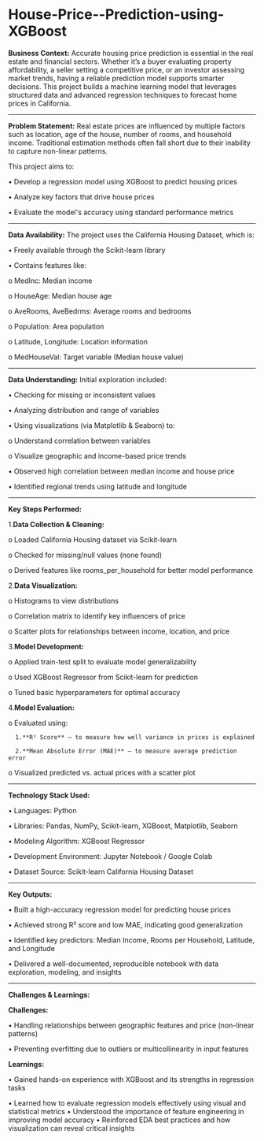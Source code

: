 # House-Price--Prediction-using-XGBoost
**Business Context:**
Accurate housing price prediction is essential in the real estate and financial sectors. Whether it’s a buyer evaluating property affordability, a seller setting a competitive price, or an investor assessing market trends, having a reliable prediction model supports smarter decisions. This project builds a machine learning model that leverages structured data and advanced regression techniques to forecast home prices in California.
________________________________________
**Problem Statement:**
Real estate prices are influenced by multiple factors such as location, age of the house, number of rooms, and household income. Traditional estimation methods often fall short due to their inability to capture non-linear patterns. 

This project aims to:

•	Develop a regression model using XGBoost to predict housing prices

•	Analyze key factors that drive house prices

•	Evaluate the model's accuracy using standard performance metrics
________________________________________
**Data Availability:**
The project uses the California Housing Dataset, which is:

•	Freely available through the Scikit-learn library

•	Contains features like:

o	MedInc: Median income

o	HouseAge: Median house age

o	AveRooms, AveBedrms: Average rooms and bedrooms

o	Population: Area population

o	Latitude, Longitude: Location information

o	MedHouseVal: Target variable (Median house value)
________________________________________
**Data Understanding:**
Initial exploration included:

•	Checking for missing or inconsistent values

•	Analyzing distribution and range of variables

•	Using visualizations (via Matplotlib & Seaborn) to:

  o	Understand correlation between variables

  o	Visualize geographic and income-based price trends

•	Observed high correlation between median income and house price

•	Identified regional trends using latitude and longitude
________________________________________
**Key Steps Performed:**

1.**Data Collection & Cleaning:**

  o	Loaded California Housing dataset via Scikit-learn

  o	Checked for missing/null values (none found)

  o	Derived features like rooms_per_household for better model performance

2.**Data Visualization:**

  o	Histograms to view distributions

  o	Correlation matrix to identify key influencers of price

  o	Scatter plots for relationships between income, location, and price

3.**Model Development:**

  o	Applied train-test split to evaluate model generalizability

  o	Used XGBoost Regressor from Scikit-learn for prediction

  o	Tuned basic hyperparameters for optimal accuracy

4.**Model Evaluation:**

  o	Evaluated using:

      1.**R² Score** – to measure how well variance in prices is explained

      2.**Mean Absolute Error (MAE)** – to measure average prediction error

  o	Visualized predicted vs. actual prices with a scatter plot
________________________________________
 **Technology Stack Used:**

•	Languages: Python

•	Libraries: Pandas, NumPy, Scikit-learn, XGBoost, Matplotlib, Seaborn

•	Modeling Algorithm: XGBoost Regressor

•	Development Environment: Jupyter Notebook / Google Colab

•	Dataset Source: Scikit-learn California Housing Dataset
________________________________________
 **Key Outputs:**

•	Built a high-accuracy regression model for predicting house prices

•	Achieved strong R² score and low MAE, indicating good generalization

•	Identified key predictors: Median Income, Rooms per Household, Latitude, and Longitude

•	Delivered a well-documented, reproducible notebook with data exploration, modeling, and insights
________________________________________
**Challenges & Learnings:**

**Challenges:**

•	Handling relationships between geographic features and price (non-linear patterns)

•	Preventing overfitting due to outliers or multicollinearity in input features

**Learnings:**

•	Gained hands-on experience with XGBoost and its strengths in regression tasks

•	Learned how to evaluate regression models effectively using visual and statistical metrics
•	Understood the importance of feature engineering in improving model accuracy
•	Reinforced EDA best practices and how visualization can reveal critical insights

